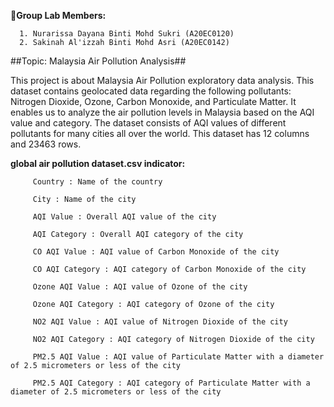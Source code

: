 **🥼Group Lab Members:**

      1. Nurarissa Dayana Binti Mohd Sukri (A20EC0120)	
      2. Sakinah Al'izzah Binti Mohd Asri (A20EC0142)
      
##Topic: Malaysia Air Pollution Analysis##

This project is about Malaysia Air Pollution exploratory data analysis. This dataset contains geolocated data regarding the following pollutants: Nitrogen Dioxide, Ozone, Carbon Monoxide, and Particulate Matter. It enables us to analyze the air pollution levels in Malaysia based on the AQI value and category. The dataset consists of AQI values of different pollutants for many cities all over the world. This dataset has 12 columns and 23463 rows.

**global air pollution dataset.csv indicator:**

         Country : Name of the country

         City : Name of the city

         AQI Value : Overall AQI value of the city

         AQI Category : Overall AQI category of the city

         CO AQI Value : AQI value of Carbon Monoxide of the city

         CO AQI Category : AQI category of Carbon Monoxide of the city

         Ozone AQI Value : AQI value of Ozone of the city

         Ozone AQI Category : AQI category of Ozone of the city

         NO2 AQI Value : AQI value of Nitrogen Dioxide of the city

         NO2 AQI Category : AQI category of Nitrogen Dioxide of the city

         PM2.5 AQI Value : AQI value of Particulate Matter with a diameter of 2.5 micrometers or less of the city

         PM2.5 AQI Category : AQI category of Particulate Matter with a diameter of 2.5 micrometers or less of the city
